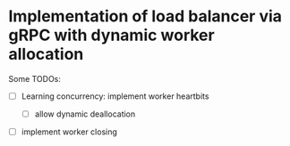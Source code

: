 # Implementation of load balancer via gRPC with dynamic worker allocation

Some TODOs:
- [ ] Learning concurrency: implement worker heartbits
    - [ ] allow dynamic deallocation
- [ ] implement worker closing


